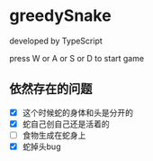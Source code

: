 # greedySnake

developed by TypeScript

press W or A or S or D to start game

## 依然存在的问题
 - [x] 这个时候蛇的身体和头是分开的
 - [x] 蛇自己创自己还是活着的
 - [ ] 食物生成在蛇身上
 - [x] 蛇掉头bug